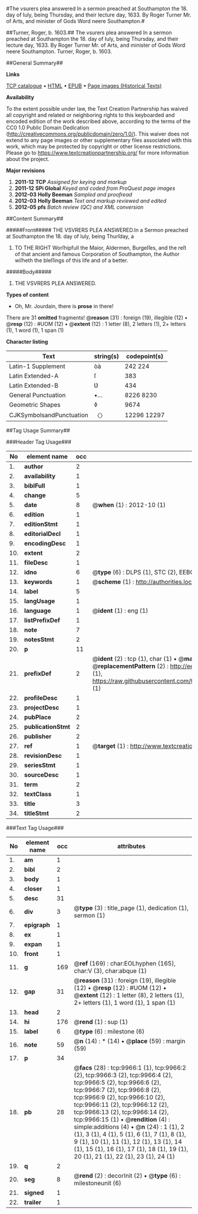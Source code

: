 #The vsurers plea answered In a sermon preached at Southampton the 18. day of Iuly, being Thursday, and their lecture day, 1633. By Roger Turner Mr. of Arts, and minister of Gods Word neere Southampton.#

##Turner, Roger, b. 1603.##
The vsurers plea answered In a sermon preached at Southampton the 18. day of Iuly, being Thursday, and their lecture day, 1633. By Roger Turner Mr. of Arts, and minister of Gods Word neere Southampton.
Turner, Roger, b. 1603.

##General Summary##

**Links**

[TCP catalogue](http://www.ota.ox.ac.uk/tcp/)  • 
[HTML](http://tei.it.ox.ac.uk/tcp/Texts-HTML/free/A14/A14043.html)  • 
[EPUB](http://tei.it.ox.ac.uk/tcp/Texts-EPUB/free/A14/A14043.epub) • 
[Page images (Historical Texts)](https://historicaltexts.jisc.ac.uk/eebo-99845089e)

**Availability**

To the extent possible under law, the Text Creation Partnership has waived all copyright and related or neighboring rights to this keyboarded and encoded edition of the work described above, according to the terms of the CC0 1.0 Public Domain Dedication (http://creativecommons.org/publicdomain/zero/1.0/). This waiver does not extend to any page images or other supplementary files associated with this work, which may be protected by copyright or other license restrictions. Please go to https://www.textcreationpartnership.org/ for more information about the project.

**Major revisions**

1. __2011-12__ __TCP__ *Assigned for keying and markup*
1. __2011-12__ __SPi Global__ *Keyed and coded from ProQuest page images*
1. __2012-03__ __Holly Beeman__ *Sampled and proofread*
1. __2012-03__ __Holly Beeman__ *Text and markup reviewed and edited*
1. __2012-05__ __pfs__ *Batch review (QC) and XML conversion*

##Content Summary##

#####Front#####
THE VSVRERS PLEA ANSWERED.In a Sermon preached at Southampton the 18. day of Iuly, being Thurſday, a
1. TO THE RIGHT Worſhipfull the Maior, Aldermen, Burgeſſes, and the reſt of that ancient and famous Corporation of Southampton, the Author wiſheth the bleſſings of this life and of a better.

#####Body#####

1. THE VSVRERS PLEA ANSWERED.

**Types of content**

  * Oh, Mr. Jourdain, there is **prose** in there!

There are 31 **omitted** fragments! 
 @__reason__ (31) : foreign (19), illegible (12)  •  @__resp__ (12) : #UOM (12)  •  @__extent__ (12) : 1 letter (8), 2 letters (1), 2+ letters (1), 1 word (1), 1 span (1)

**Character listing**


|Text|string(s)|codepoint(s)|
|---|---|---|
|Latin-1 Supplement|òà|242 224|
|Latin Extended-A|ſ|383|
|Latin Extended-B|Ʋ|434|
|General Punctuation|•…|8226 8230|
|Geometric Shapes|◊|9674|
|CJKSymbolsandPunctuation|〈〉|12296 12297|

##Tag Usage Summary##

###Header Tag Usage###

|No|element name|occ|attributes|
|---|---|---|---|
|1.|__author__|2||
|2.|__availability__|1||
|3.|__biblFull__|1||
|4.|__change__|5||
|5.|__date__|8| @__when__ (1) : 2012-10 (1)|
|6.|__edition__|1||
|7.|__editionStmt__|1||
|8.|__editorialDecl__|1||
|9.|__encodingDesc__|1||
|10.|__extent__|2||
|11.|__fileDesc__|1||
|12.|__idno__|6| @__type__ (6) : DLPS (1), STC (2), EEBO-CITATION (1), PROQUEST (1), VID (1)|
|13.|__keywords__|1| @__scheme__ (1) : http://authorities.loc.gov/ (1)|
|14.|__label__|5||
|15.|__langUsage__|1||
|16.|__language__|1| @__ident__ (1) : eng (1)|
|17.|__listPrefixDef__|1||
|18.|__note__|7||
|19.|__notesStmt__|2||
|20.|__p__|11||
|21.|__prefixDef__|2| @__ident__ (2) : tcp (1), char (1)  •  @__matchPattern__ (2) : ([0-9\-]+):([0-9IVX]+) (1), (.+) (1)  •  @__replacementPattern__ (2) : http://eebo.chadwyck.com/downloadtiff?vid=$1&page=$2 (1), https://raw.githubusercontent.com/textcreationpartnership/Texts/master/tcpchars.xml#$1 (1)|
|22.|__profileDesc__|1||
|23.|__projectDesc__|1||
|24.|__pubPlace__|2||
|25.|__publicationStmt__|2||
|26.|__publisher__|2||
|27.|__ref__|1| @__target__ (1) : http://www.textcreationpartnership.org/docs/. (1)|
|28.|__revisionDesc__|1||
|29.|__seriesStmt__|1||
|30.|__sourceDesc__|1||
|31.|__term__|2||
|32.|__textClass__|1||
|33.|__title__|3||
|34.|__titleStmt__|2||


###Text Tag Usage###

|No|element name|occ|attributes|
|---|---|---|---|
|1.|__am__|1||
|2.|__bibl__|2||
|3.|__body__|1||
|4.|__closer__|1||
|5.|__desc__|31||
|6.|__div__|3| @__type__ (3) : title_page (1), dedication (1), sermon (1)|
|7.|__epigraph__|1||
|8.|__ex__|1||
|9.|__expan__|1||
|10.|__front__|1||
|11.|__g__|169| @__ref__ (169) : char:EOLhyphen (165), char:V (3), char:abque (1)|
|12.|__gap__|31| @__reason__ (31) : foreign (19), illegible (12)  •  @__resp__ (12) : #UOM (12)  •  @__extent__ (12) : 1 letter (8), 2 letters (1), 2+ letters (1), 1 word (1), 1 span (1)|
|13.|__head__|2||
|14.|__hi__|176| @__rend__ (1) : sup (1)|
|15.|__label__|6| @__type__ (6) : milestone (6)|
|16.|__note__|59| @__n__ (14) : * (14)  •  @__place__ (59) : margin (59)|
|17.|__p__|34||
|18.|__pb__|28| @__facs__ (28) : tcp:9966:1 (1), tcp:9966:2 (2), tcp:9966:3 (2), tcp:9966:4 (2), tcp:9966:5 (2), tcp:9966:6 (2), tcp:9966:7 (2), tcp:9966:8 (2), tcp:9966:9 (2), tcp:9966:10 (2), tcp:9966:11 (2), tcp:9966:12 (2), tcp:9966:13 (2), tcp:9966:14 (2), tcp:9966:15 (1)  •  @__rendition__ (4) : simple:additions (4)  •  @__n__ (24) : 1 (1), 2 (1), 3 (1), 4 (1), 5 (1), 6 (1), 7 (1), 8 (1), 9 (1), 10 (1), 11 (1), 12 (1), 13 (1), 14 (1), 15 (1), 16 (1), 17 (1), 18 (1), 19 (1), 20 (1), 21 (1), 22 (1), 23 (1), 24 (1)|
|19.|__q__|2||
|20.|__seg__|8| @__rend__ (2) : decorInit (2)  •  @__type__ (6) : milestoneunit (6)|
|21.|__signed__|1||
|22.|__trailer__|1||
